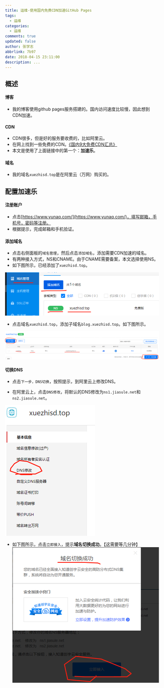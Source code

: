 ```yaml
---
title: 运维-使用国内免费CDN加速GitHub Pages
tags:
  - 运维
categories:
  - 运维
comments: true
updated: false
author: 张学志
abbrlink: 7b97
date: 2018-04-15 23:11:00
description: ...
---
```



 ## 概述
 
#### 博客
* 我的博客使用github pages服务搭建的。国内访问速度比较慢，因此想到CDN加速。
 
#### CDN
* CDN很多，但是好的服务要收费的，比如阿里云。
* 在网上找到一些免费的CDN。[《国内9大免费CDN汇总》](https://blog.csdn.net/qq_25281775/article/details/77479785)
* 本文是使用了上面链接中的第一个：**加速乐**。

#### 域名
* 我的域名`xuezhisd.top`是在阿里云（万网）购买的。


## 配置加速乐

#### 注册账户
* 点击[https://www.yunaq.com/](https://www.yunaq.com/)，填写邮箱，手机号，密码等注册。
* 根据提示，完成邮箱和手机验证。

#### 添加域名

* 点击右侧面板的`域名管理`，然后点击`添加域名`，添加需要CDN加速的域名。
* 有两种接入方式，NS和CNAME。由于CNAME需要备案，本文选择使用NS。
* 如下图所示，已经添加了`xuezhisd.top`。

![upload successful](/images/pasted-1.png)

* 点击域名`xuezhisd.top`，添加子域名`blog.xuezhisd.top`。如下图所示。

![upload successful](/images/pasted-2.png)


#### 切换DNS

* 点击`下一步，DNS切换`，按照提示，到阿里云上修改DNS。


* 在阿里云上，点击`DNS修改`，将默认的DNS修改为`ns1.jiasule.net`和`ns2.jiasule.net`。

![upload successful](/images/pasted-3.png)

* 如下图所示，点击`立即接入`，提示**域名切换成功**。【这需要等几分钟】
![upload successful](/images/pasted-4.png)


